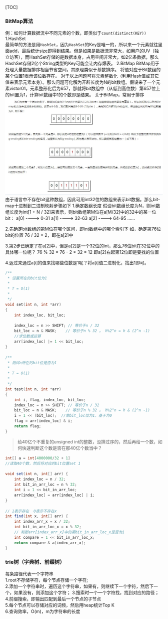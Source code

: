[TOC]

### BitMap算法
例：如何计算数据流中不同元素的个数，即类似于`count(distinct(KEY))`
1.HashSet  
最简单的方法是用`HashSet`，因为`HashSet`的Key是唯一的，所以来一个元素就往里面add，最后统计size即得到结果。但是如果是数据流非常大，如用户的UV（独立访客），而HashSet存储的是数据本身，占用空间非常大，如2亿条数据，那么HashSet存储2亿个String类型的Key可能会让内存爆表。
2.BitMap
BitMap用于处理大量数据排序相当节省空间，其原理类似于基数排序。
将值对应于Bit数组的某个位置1表示该位数存在。
对于以上问题可将元素整数化（利用Hash值或其它值来表示元素本身）。那么问题可化解为开辟长度为N的bit数组。假设来了一个元素vistor01，元素整形化后为657，那就将bit数组中（从低到高位数）第657位上的bit置为1，计算bit数组中1的个数即是结果。
关于BitMap，常用于排序
![bitMap思想](assets/bit_map_01.jpg)
由于语言中不存在bit这种数组，因此可用int32位的数组来表示bit数据。那么bit-map十进制到二进制映射步骤如下
1.确定数组长度
假设bit数组长度为N，则int数组长度为int[1 + N / 32]来表示，则bit数组第M位在a[M/32]中的32中的某一位bit：
a[0] ----> 0-31
a[1] ----> 32-63
a[2] ----> 64-95
......

2.先确定bit数组的第M位在哪个区间，即int数组中的哪个索引下
如，确定第76位bit的位置
76 / 32 = 2，即在a[2]中

3.第2步已确定了在a[2]中，但是a[2]是一个32位的int，那么76位bit在32位中的具体哪一位呢？
76 % 32 = 76 - 2 * 32 = 12 即a[2]右起第12位即是要找的位置

4.返过来通过a[i]的值来找哪些位数是1呢？将a[i]值二进制化，找出1即可。

```C
/**
 * 设置所在的bit位为1
 *
 * T = O(1)
 *
 */
void set(int n, int *arr)
{
    int index_loc, bit_loc;

    index_loc = n >> SHIFT; // 等价于n / 32
    bit_loc = n & MASK;    // 等价于n % 32 。 h%2^n = h & (2^n -1)
    //求位数或运算
    arr[index_loc] |= 1 << bit_loc;
}

/**
 * 测试n所在的bit位是否为1
 *
 * T = O(1)
 *
 */
int test(int n, int *arr)
{
    int i, flag, index_loc, bit_loc;
    index_loc = n >> SHIFT; // 等价于n / 32
    bit_loc = n & MASK;    // 等价于n % 32 。 h%2^n = h & (2^n -1)
    i = 1 << (bit_loc);  //第bit_loc位为1，基于为0
    flag = arr[index_loc] & i;
    return flag;
}
```

> 给40亿个不重复的unsigned int的整数，没排过序的，然后再给一个数，如何快速判断这个数是否在那40亿个数当中？

```JAVA
int[] a = int[4000000/32 + 1]
//读取40个数，然后将对应的bit位置set 1

void set(int n, int[] arr) {
    int index_loc = n / 32;
    int bit_in_arr_loc = n % 32;
    int i = 1 << bit_in_arr_loc;
    arr[index_loc] = arr[index_loc] | i;
}

// 1表示存在  0表示不存在x
int find(int x, int[] arr) {
    int index_arr_x = x / 32;
    int bit_in_arr_loc_x = x % 32;
    // 判断arr[index_arr_x]中的第bit_in_arr_loc_x是否为1
    int compare = 1 << bit_in_arr_loc_x;
    return compare & a[index_arr_x];
}
```

### trie树（字典树、前缀树）
每条路径代表一个字符串  
1.root不存储字符，每个节点存储一个字符;  
2.添加一个字符串时，遍历这个字符串，如果有，则继续下一个字符，然后下一个，如果没有，则添加这个字符；
3.搜索时一个一个字符找，找到对应的路径；  
4.前缀搜索，即输出匹配到最后一个节点的子节点  
5.每个节点可以存储对应的词频，然后用heap统计Top K  
6.查询效率，O(m)，m为字符串的长度